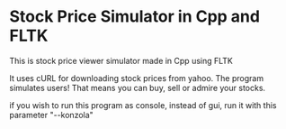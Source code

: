 # Stock Price Simulator in Cpp and FLTK
This is stock price viewer simulator made in Cpp using FLTK

It uses cURL for downloading stock prices from yahoo.
The program simulates users! That means you can buy, sell or admire your stocks.

if you wish to run this program as console, instead of gui, run it with this parameter "--konzola"

